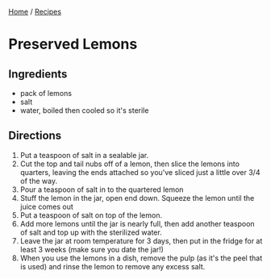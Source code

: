 [Home](../README.md) / [Recipes](README.md)

# Preserved Lemons

## Ingredients
- pack of lemons
- salt
- water, boiled then cooled so it's sterile

## Directions
1. Put a teaspoon of salt in a sealable jar.
1. Cut the top and tail nubs off of a lemon, then slice the lemons into quarters, leaving the ends attached so you've
   sliced just a little over 3/4 of the way.
1. Pour a teaspoon of salt in to the quartered lemon
1. Stuff the lemon in the jar, open end down.  Squeeze the lemon until the juice comes out
1. Put a teaspoon of salt on top of the lemon.
1. Add more lemons until the jar is nearly full, then add another teaspoon of salt and top up with the sterilized water.
1. Leave the jar at room temperature for 3 days, then put in the fridge for at least 3 weeks (make sure you date the
   jar!)
1. When you use the lemons in a dish, remove the pulp (as it's the peel that is used) and rinse the lemon to remove any
   excess salt.
